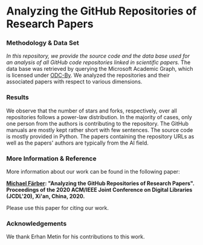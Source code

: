 # Analyzing the GitHub Repositories of Research Papers
### Methodology & Data Set
*In this repository, we provide the source code and the data base used for an analysis of all GitHub code repositories linked in scientific papers.* The data base was retrieved by querying the Microsoft Academic Graph, which is licensed under [ODC-By](https://opendatacommons.org/licenses/by/1-0/index.html). We analyzed the repositories and their associated papers with respect to various dimensions.

### Results
We observe that the number of stars and forks, respectively, over all repositories follows a power-law distribution. In the majority of cases, only one person from the authors is contributing to the repository. The GitHub manuals are mostly kept rather short with few sentences. The source code is mostly provided in Python. The papers containing the repository URLs as well as the papers' authors are typically from the AI field.

### More Information & Reference
More information about our work can be found in the following paper:

**[Michael Färber](https://sites.google.com/view/michaelfaerber/): "Analyzing the GitHub Repositories of Research Papers". Proceedings of the 2020 ACM/IEEE Joint Conference on Digital Libraries (JCDL'20), Xi'an, China, 2020.**

Please use this paper for citing our work.

### Acknowledgements
We thank Erhan Metin for his contributions to this work.
